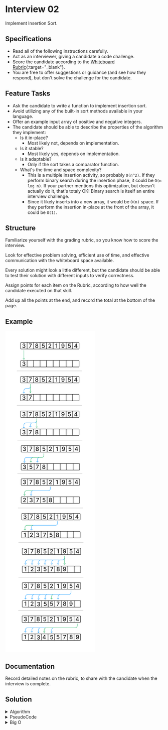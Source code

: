 # Interview 02

Implement Insertion Sort.

## Specifications

- Read all of the following instructions carefully.
- Act as an interviewer, giving a candidate a code challenge.
- Score the candidate according to the [Whiteboard Rubric](https://docs.google.com/spreadsheets/d/1scthkmARfzAFZrSYAp6LA2coOaoWUWbSzMbtIU4jcHw){:target="\_blank"}.
- You are free to offer suggestions or guidance (and see how they respond), but don't solve the challenge for the candidate.

## Feature Tasks

- Ask the candidate to write a function to implement insertion sort.
- Avoid utilizing any of the built-in sort methods available in your language.
- Offer an example input array of positive and negative integers.
- The candidate should be able to describe the properties of the algorithm they implement:
  - Is it in-place?
    - Most likely not, depends on implementation.
  - Is it stable?
    - Most likely yes, depends on implementation.
  - Is it adaptable?
    - Only if the sort takes a comparator function.
  - What's the time and space complexity?
    - This is a multiple insertion activity, so probably `O(n^2)`.
      If they perform binary search during the insertion phase, it could be `O(n log n)`.
      If your partner mentions this optimization, but doesn't actually do it, that's totaly OK!
      Binary search is itself an entire interview challenge.
    - Since it likely inserts into a new array, it would be `O(n)` space.
      If they perform the insertion in-place at the front of the array, it could be `O(1)`.

## Structure

Familiarize yourself with the grading rubric, so you know how to score the interview.

Look for effective problem solving, efficient use of time, and effective communication with the whiteboard space available.

Every solution might look a little different, but the candidate should be able to test their solution with different inputs to verify correctness.

Assign points for each item on the Rubric, according to how well the candidate executed on that skill.

Add up all the points at the end, and record the total at the bottom of the page.

## Example

![insertion sort example](Insertion_Sort.png)

## Documentation

Record detailed notes on the rubric, to share with the candidate when the interview is complete.

## Solution

<details>
  <summary>Algorithm</summary>
  Insertion sort creates a new array with all elements in the correct order.
  It does this by going item by item in the input array, and inserting it into an output array.
  The index in the output array is selected to keep the item in order.
  It is easiest to do this by going through the output array item by item, finding the first index "larger" than the item being inserted.
  Move all items after that index one higher, and set the inserting item to that index.
  This algorithm can be improved by using a binary sort on the output array to decide the insertion index.
</details>
<details>
  <summary>PseudoCode</summary>
  <pre><code>algorithm InsertionSort:
    declare array ARRAY <- input array values
    declare array OUTPUT <- empty array
    run a loop declaring I starting at 0 and incrementing up to length of ARRAY:
      INSERT into OUTPUT ARRAY value at index I
    return OUTPUT</code></pre>
  <pre><code>algorithm INSERT:
  declare array ARRAY <- input array values
  declare number VALUE <- value to insert into ARRAY
  run a loop declaring I starting at 1 and incrementing up to length of ARRAY:
    if ARRAY at I compares less than VALUE:
      INSERT AT ARRAY index I VALUE
      return
  do INSERT AT ARRAY index 0 VALUE</code></pre>
  <pre><code>algorithm INSERT AT:
  declare array ARRAY <- input array
  declare number INDEX <- index to insert at
  declare number VALUE <- value to insert
  run a loop declaring I starting a index length of ARRAY - 1 decrementing down to INDEX:
    set ARRAY at I to ARRAY at I - 1
  set ARRAY at INDEX to VALUE</code></pre>
</details>
<details>
  <summary>Big O</summary>
  This algorithm is a straight forward iterate the input array / iterate the output array.
  Thus, is has `O(n)` time complexity for each item in the input array, and an `O(n)` complexity for looping the  output array.
  Because this is nested, the overall runtime is `O(n^2)`.
  Note that INSERT loops from 0 to I, and INSERT AT loops from N down to I, so while INSERT AT is nested inside the INSERT loop, it only runs a single time & returns after.
  Because it creates an entire new output array, this is space `O(n)`.

  There are two runtime optimizations that could be done.
  INSERT can be implemented using binary search (because the array is sorted), and becomes `O(log n)`.
  INSERT AT can be implemented using a linked list, and can be `O(1)`.
  The first optimization is tricky to get right, and is an interview question itself.
  Doing both optimizations together gets the algorithm to a theoretical complexity of `O(n log n)`, but is very difficult to do correctly.

  There is one space optimization to be done.
  By tracking the start and end indexes of the arrays explicitly, the INSERT algorithm can "swap" from the right, unsorted portion of the array into the left, sorted portion.
  This makes the operation take only constant additional space for the indexes.
  But, like the runtime optimization, it can be tricky to keep track of all the indexes.
</details>
